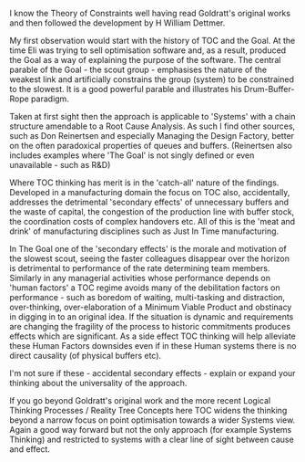 I know the Theory of Constraints well having read Goldratt's original works and then followed the development by H William Dettmer.

My first observation would start with the history of TOC and the Goal. At the time Eli was trying to sell optimisation software and, as a result, produced the Goal as a way of explaining the purpose of the software. The central parable of the Goal - the scout group - emphasises the nature of the weakest link and artificially constrains the group (system) to be constrained to the slowest. It is a good powerful parable and illustrates his Drum-Buffer-Rope paradigm.

Taken at first sight then the approach is applicable to 'Systems' with a chain structure amendable to a Root Cause Analysis. As such I find other sources, such as Don Reinertsen and especially Managing the Design Factory, better on the often paradoxical properties of queues and buffers. (Reinertsen also includes examples where 'The Goal' is not singly defined or even unavailable - such as R&D)

Where TOC thinking has merit is in the 'catch-all' nature of the findings. Developed in a manufacturing domain the focus on TOC also, accidentally, addresses the detrimental 'secondary effects' of unnecessary buffers and the waste of capital, the congestion of the production line with buffer stock, the coordination costs of complex handovers etc. All of this is the 'meat and drink' of manufacturing disciplines such as Just In Time manufacturing.

In The Goal one of the 'secondary effects' is the morale and motivation of the slowest scout, seeing the faster colleagues disappear over the horizon is detrimental to performance of the rate determining team members. Similarly in any managerial activities whose performance depends on 'human factors' a TOC regime avoids many of the debilitation factors on performance - such as boredom of waiting, multi-tasking and distraction, over-thinking, over-elaboration of a Minimum Viable Product and obstinacy in digging in to an original idea. If the situation is dynamic and requirements are changing the fragility of the process to historic commitments produces effects which are significant. As a side effect TOC thinking will help alleviate these Human Factors downsides even if in these Human systems there is no direct causality (of physical buffers etc).

I'm not sure if these - accidental secondary effects - explain or expand your thinking about the universality of the approach.

If you go beyond Goldratt's original work and the more recent Logical Thinking Processes / Reality Tree Concepts here TOC widens the thinking beyond a narrow focus on point optimisation towards a wider Systems view. Again a good way forward but not the only approach (for example Systems Thinking) and restricted to systems with a clear line of sight between cause and effect. 